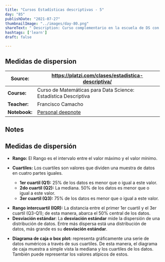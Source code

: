 ```yaml
---
title: "Cursos Estadísticas descriptivas - 5"
day: "85"
publishDate: "2021-07-27"
thumbnailImage: "../images/day-80.png"
shareText: " Description: Curso complementario en la escuela de DS con platzi "
hashtags: ['learn']
draft: false

---
```


## Medidas de dispersion

| Source:       | https://platzi.com/clases/estadistica-descriptiva/           |
| ------------- | ------------------------------------------------------------ |
| **Course:**   | Curso de Matemáticas para Data Science: Estadística Descriptiva |
| **Teacher:**  | Francisco Camacho                                            |
| **Notebook:** | [Personal deepnote](https://deepnote.com/project/curso-estadistica-descriptiva-2021-Duplicate-7uTueWZDQ-aKrq24bLdf2A) |


## Notes

## Medidas de dispersión

- **Rango:** El Rango es el intervalo entre el valor máximo y el valor mínimo.

- **Cuartiles:** Los cuartiles son valores que dividen una muestra de datos en cuatro partes iguales.
  - **1er cuartil (Q1):** 25% de los datos es menor que o igual a este valor.
  - **2do cuartil (Q2):** La mediana. 50% de los datos es menor que o igual a este valor.
  - **3er cuartil (Q3):** 75% de los datos es menor que o igual a este valor.
* **Rango intercuartil (IQR):** La distancia entre el primer 1er cuartil y el 3er cuartil (Q3-Q1); de esta manera, abarca el 50% central de los datos.
* **Desviación estándar**: La **desviación estándar** mide la dispersión de una distribución de datos. Entre más dispersa está una distribución de datos, más grande es su **desviación estándar**.

- **Diagrama de caja o box plot:** representa gráficamente una serie de datos numéricos a través de sus cuartiles. De esta manera, el diagrama de caja muestra a simple vista la mediana y los cuartiles de los datos. También puede representar los valores atípicos de estos.



